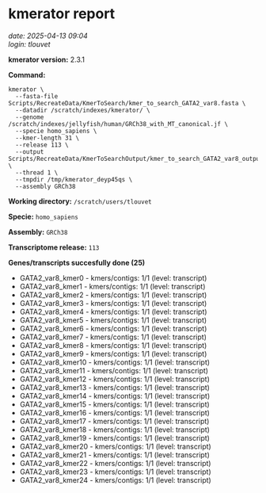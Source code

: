 # kmerator report
*date: 2025-04-13 09:04*  
*login: tlouvet*

**kmerator version:** 2.3.1

**Command:**

```
kmerator \
  --fasta-file Scripts/RecreateData/KmerToSearch/kmer_to_search_GATA2_var8.fasta \
  --datadir /scratch/indexes/kmerator/ \
  --genome /scratch/indexes/jellyfish/human/GRCh38_with_MT_canonical.jf \
  --specie homo_sapiens \
  --kmer-length 31 \
  --release 113 \
  --output Scripts/RecreateData/KmerToSearchOutput/kmer_to_search_GATA2_var8_output \
  --thread 1 \
  --tmpdir /tmp/kmerator_deyp45qs \
  --assembly GRCh38
```

**Working directory:** `/scratch/users/tlouvet`

**Specie:** `homo_sapiens`

**Assembly:** `GRCh38`

**Transcriptome release:** `113`

**Genes/transcripts succesfully done (25)**

- GATA2_var8_kmer0 - kmers/contigs: 1/1 (level: transcript)
- GATA2_var8_kmer1 - kmers/contigs: 1/1 (level: transcript)
- GATA2_var8_kmer2 - kmers/contigs: 1/1 (level: transcript)
- GATA2_var8_kmer3 - kmers/contigs: 1/1 (level: transcript)
- GATA2_var8_kmer4 - kmers/contigs: 1/1 (level: transcript)
- GATA2_var8_kmer5 - kmers/contigs: 1/1 (level: transcript)
- GATA2_var8_kmer6 - kmers/contigs: 1/1 (level: transcript)
- GATA2_var8_kmer7 - kmers/contigs: 1/1 (level: transcript)
- GATA2_var8_kmer8 - kmers/contigs: 1/1 (level: transcript)
- GATA2_var8_kmer9 - kmers/contigs: 1/1 (level: transcript)
- GATA2_var8_kmer10 - kmers/contigs: 1/1 (level: transcript)
- GATA2_var8_kmer11 - kmers/contigs: 1/1 (level: transcript)
- GATA2_var8_kmer12 - kmers/contigs: 1/1 (level: transcript)
- GATA2_var8_kmer13 - kmers/contigs: 1/1 (level: transcript)
- GATA2_var8_kmer14 - kmers/contigs: 1/1 (level: transcript)
- GATA2_var8_kmer15 - kmers/contigs: 1/1 (level: transcript)
- GATA2_var8_kmer16 - kmers/contigs: 1/1 (level: transcript)
- GATA2_var8_kmer17 - kmers/contigs: 1/1 (level: transcript)
- GATA2_var8_kmer18 - kmers/contigs: 1/1 (level: transcript)
- GATA2_var8_kmer19 - kmers/contigs: 1/1 (level: transcript)
- GATA2_var8_kmer20 - kmers/contigs: 1/1 (level: transcript)
- GATA2_var8_kmer21 - kmers/contigs: 1/1 (level: transcript)
- GATA2_var8_kmer22 - kmers/contigs: 1/1 (level: transcript)
- GATA2_var8_kmer23 - kmers/contigs: 1/1 (level: transcript)
- GATA2_var8_kmer24 - kmers/contigs: 1/1 (level: transcript)
